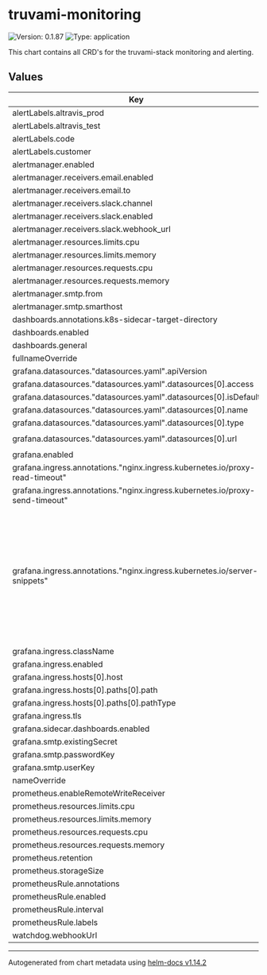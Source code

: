 # truvami-monitoring

![Version: 0.1.87](https://img.shields.io/badge/Version-0.1.87-informational?style=flat-square) ![Type: application](https://img.shields.io/badge/Type-application-informational?style=flat-square)

This chart contains all CRD's for the truvami-stack monitoring and alerting.

## Values

| Key | Type | Default | Description |
|-----|------|---------|-------------|
| alertLabels.altravis_prod | string | `"false"` |  |
| alertLabels.altravis_test | string | `"true"` |  |
| alertLabels.code | string | `"SBCC"` |  |
| alertLabels.customer | string | `"truvami"` |  |
| alertmanager.enabled | bool | `true` |  |
| alertmanager.receivers.email.enabled | bool | `false` |  |
| alertmanager.receivers.email.to | string | `"alerts@truvami.com"` |  |
| alertmanager.receivers.slack.channel | string | `"#alerts"` |  |
| alertmanager.receivers.slack.enabled | bool | `false` |  |
| alertmanager.receivers.slack.webhook_url | string | `""` |  |
| alertmanager.resources.limits.cpu | string | `"500m"` |  |
| alertmanager.resources.limits.memory | string | `"512Mi"` |  |
| alertmanager.resources.requests.cpu | string | `"50m"` |  |
| alertmanager.resources.requests.memory | string | `"128Mi"` |  |
| alertmanager.smtp.from | string | `"alertmanager@truvami.com"` |  |
| alertmanager.smtp.smarthost | string | `"localhost:587"` |  |
| dashboards.annotations.k8s-sidecar-target-directory | string | `"/tmp/dashboards"` |  |
| dashboards.enabled | bool | `true` |  |
| dashboards.general | object | `{}` |  |
| fullnameOverride | string | `""` |  |
| grafana.datasources."datasources.yaml".apiVersion | int | `1` |  |
| grafana.datasources."datasources.yaml".datasources[0].access | string | `"proxy"` |  |
| grafana.datasources."datasources.yaml".datasources[0].isDefault | bool | `true` |  |
| grafana.datasources."datasources.yaml".datasources[0].name | string | `"Prometheus"` |  |
| grafana.datasources."datasources.yaml".datasources[0].type | string | `"prometheus"` |  |
| grafana.datasources."datasources.yaml".datasources[0].url | string | `"http://prometheus-operated:9090"` |  |
| grafana.enabled | bool | `false` |  |
| grafana.ingress.annotations."nginx.ingress.kubernetes.io/proxy-read-timeout" | string | `"3600"` |  |
| grafana.ingress.annotations."nginx.ingress.kubernetes.io/proxy-send-timeout" | string | `"3600"` |  |
| grafana.ingress.annotations."nginx.ingress.kubernetes.io/server-snippets" | string | `"location / {\n  proxysetheader Upgrade $httpupgrade;\n  proxyhttpversion 1.1;\n  proxysetheader X-Forwarded-Host $httphost;\n  proxysetheader X-Forwarded-Proto $scheme;\n  proxysetheader X-Forwarded-For $remoteaddr;\n  proxysetheader Host $host;\n  proxysetheader Connection \"upgrade\";\n  proxycachebypass $httpupgrade;\n  }\n"` |  |
| grafana.ingress.className | string | `""` |  |
| grafana.ingress.enabled | bool | `false` |  |
| grafana.ingress.hosts[0].host | string | `"chart-example.local"` |  |
| grafana.ingress.hosts[0].paths[0].path | string | `"/"` |  |
| grafana.ingress.hosts[0].paths[0].pathType | string | `"ImplementationSpecific"` |  |
| grafana.ingress.tls | list | `[]` |  |
| grafana.sidecar.dashboards.enabled | bool | `true` |  |
| grafana.smtp.existingSecret | string | `""` |  |
| grafana.smtp.passwordKey | string | `"password"` |  |
| grafana.smtp.userKey | string | `"user"` |  |
| nameOverride | string | `""` |  |
| prometheus.enableRemoteWriteReceiver | bool | `false` |  |
| prometheus.resources.limits.cpu | string | `"1"` |  |
| prometheus.resources.limits.memory | string | `"1Gi"` |  |
| prometheus.resources.requests.cpu | string | `"100m"` |  |
| prometheus.resources.requests.memory | string | `"256Mi"` |  |
| prometheus.retention | string | `"10d"` |  |
| prometheus.storageSize | string | `"10Gi"` |  |
| prometheusRule.annotations | object | `{}` |  |
| prometheusRule.enabled | bool | `true` |  |
| prometheusRule.interval | string | `"30s"` |  |
| prometheusRule.labels | object | `{}` |  |
| watchdog.webhookUrl | string | `""` |  |

----------------------------------------------
Autogenerated from chart metadata using [helm-docs v1.14.2](https://github.com/norwoodj/helm-docs/releases/v1.14.2)
